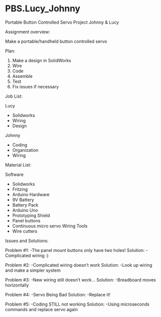 # PBS.Lucy_Johnny
Portable Button Controlled Servo Project
Johnny & Lucy

Assignment overview: 

Make a portable/handheld button controlled servo

Plan:

1. Make a design in SolidWorks 
2. Wire 
3. Code
4. Assemble
5. Test
6. Fix issues if necessary

Job List:

Lucy
- Solidworks
- Wiring
- Design

Johnny
- Coding
- Organization 
- Wiring

Material List:

Software
- Solidworks
- Fritzing
- Arduino
Hardware
- 9V Battery
- Battery Pack
- Arduino Uno
- Prototyping Shield 
- Panel buttons
- Continuous micro servo
Wiring
Tools
- Wire cutters

Issues and Solutions:

Problem #1:
-The panel mount buttons only have two holes!
Solution:
-Complicated wiring :) 

Problem #2:
-Complicated wiring doesn’t work
Solution:
-Look up wiring and make a simpler system

Problem #3:
-New wiring still doesn’t work…
Solution:
-Breadboard moves horizontally

Problem #4:
-Servo Being Bad
Solution: 
-Replace it!

Problem #5:
-Coding STILL not working
Solution:
-Using microseconds commands and replace servo again



